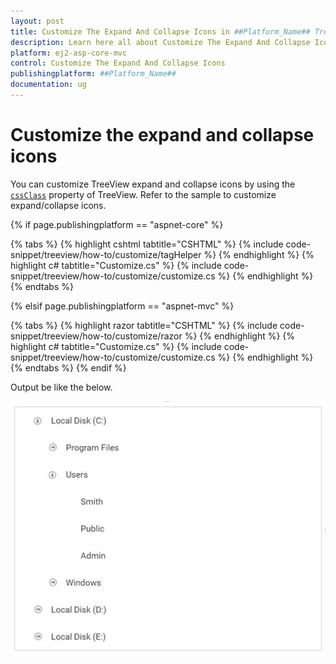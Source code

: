 ```yaml
---
layout: post
title: Customize The Expand And Collapse Icons in ##Platform_Name## Treeview Component
description: Learn here all about Customize The Expand And Collapse Icons in Syncfusion ##Platform_Name## Treeview component of syncfusion and more.
platform: ej2-asp-core-mvc
control: Customize The Expand And Collapse Icons
publishingplatform: ##Platform_Name##
documentation: ug
---
```


# Customize the expand and collapse icons

You can customize TreeView expand and collapse icons by using the [`cssClass`](https://help.syncfusion.com/cr/aspnetcore-js2/Syncfusion.EJ2~Syncfusion.EJ2.Navigations.TreeView~CssClass.html)&nbsp;property of TreeView.
Refer to the sample to customize expand/collapse icons.

{% if page.publishingplatform == "aspnet-core" %}

{% tabs %}
{% highlight cshtml tabtitle="CSHTML" %}
{% include code-snippet/treeview/how-to/customize/tagHelper %}
{% endhighlight %}
{% highlight c# tabtitle="Customize.cs" %}
{% include code-snippet/treeview/how-to/customize/customize.cs %}
{% endhighlight %}
{% endtabs %}

{% elsif page.publishingplatform == "aspnet-mvc" %}

{% tabs %}
{% highlight razor tabtitle="CSHTML" %}
{% include code-snippet/treeview/how-to/customize/razor %}
{% endhighlight %}
{% highlight c# tabtitle="Customize.cs" %}
{% include code-snippet/treeview/how-to/customize/customize.cs %}
{% endhighlight %}
{% endtabs %}
{% endif %}



Output be like the below.

![TreeView Sample](../images/customise.PNG)